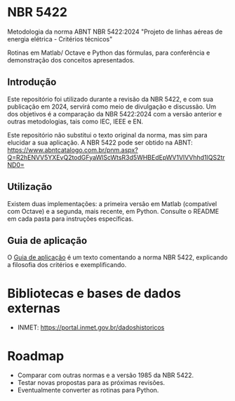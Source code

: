 # NBR 5422

Metodologia da norma ABNT NBR 5422:2024 "Projeto de linhas aéreas de energia elétrica - Critérios técnicos"

Rotinas em Matlab/ Octave e Python das fórmulas, para conferência e demonstração dos conceitos apresentados.

## Introdução

Este repositório foi utilizado durante a revisão da NBR 5422, e com sua publicação em 2024, servirá como meio de divulgação e discussão. Um dos objetivos é a comparação da NBR 5422:2024 com a versão anterior e outras metodologias, tais como IEC, IEEE e EN.

Este repositório não substitui o texto original da norma, mas sim para elucidar a sua aplicação. A NBR 5422 pode ser obtido na ABNT: https://www.abntcatalogo.com.br/pnm.aspx?Q=R2hENVV5YXEvQ2todGFyaWlScWtsR3d5WHBEdEpWV1VlVVhhd1lQS2trND0=

## Utilização

Existem duas implementações: a primeira versão em Matlab (compatível com Octave) e a segunda, mais recente, em Python. Consulte o README em cada pasta para instruções específicas.

## Guia de aplicação

O [Guia de aplicação](guiaAplicacao.md) é um texto comentando a norma NBR 5422, explicando a filosofia dos critérios e exemplificando.

# Bibliotecas e bases de dados externas

* INMET: https://portal.inmet.gov.br/dadoshistoricos

# Roadmap

* Comparar com outras normas e a versão 1985 da NBR 5422.
* Testar novas propostas para as próximas revisões.
* Eventualmente converter as rotinas para Python.